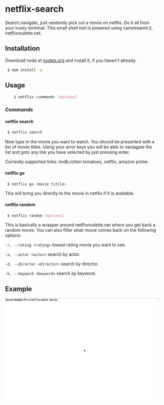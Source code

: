 # netflix-search
Search,navigate, just randomly pick out a movie on netflix. Do it all from your trusty terminal. This small shell tool is powered using canistreamit.it, netflixroulette.net.


## Installation

Download node at [nodejs.org](http://nodejs.org) and install it, if you haven't already. 

```sh
 $ npm install -g
```

 

## Usage
	

```sh
	$ netflix <command> [options]
```

### Commands


#### netflix search
```sh
 $ netflix search
```
Now type in the movie you want to watch. You should be presented with a list of movie titles. Using your arror keys you will be able to naviagate the list and goto any link you have selected by just pressing enter.

Currently supported links: imdb,rotten tomatoes, netflix, amazon prime.

#### netflix go
```sh
 $ netflix go <movie titile>
```

This will bring you directly to the movie in netflix if it is available.

#### netflix random
```sh
 $ netflix random [options]
```

This is basically a wrapper around netflixroulette.net where you get back a random movie. You can also filter what movie comes back on the following options:

`-r, --rating <rating>` lowest rating movie you want to see.

`-a, --actor <actor>` search by actor.

`-d, --director <director>` search by director.

`-k, --keyword <keyword>` search by keyword.







## Example
	
![alt tag](https://raw.githubusercontent.com/farrelke/netflix-search/master/screencast.gif)